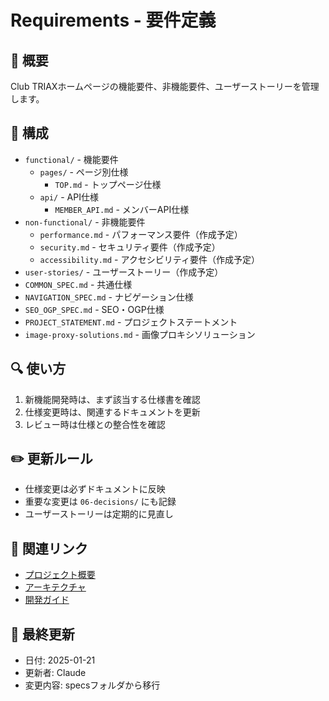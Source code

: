 # Requirements - 要件定義

## 📌 概要
Club TRIAXホームページの機能要件、非機能要件、ユーザーストーリーを管理します。

## 📂 構成
- `functional/` - 機能要件
  - `pages/` - ページ別仕様
    - `TOP.md` - トップページ仕様
  - `api/` - API仕様
    - `MEMBER_API.md` - メンバーAPI仕様
- `non-functional/` - 非機能要件
  - `performance.md` - パフォーマンス要件（作成予定）
  - `security.md` - セキュリティ要件（作成予定）
  - `accessibility.md` - アクセシビリティ要件（作成予定）
- `user-stories/` - ユーザーストーリー（作成予定）
- `COMMON_SPEC.md` - 共通仕様
- `NAVIGATION_SPEC.md` - ナビゲーション仕様
- `SEO_OGP_SPEC.md` - SEO・OGP仕様
- `PROJECT_STATEMENT.md` - プロジェクトステートメント
- `image-proxy-solutions.md` - 画像プロキシソリューション

## 🔍 使い方
1. 新機能開発時は、まず該当する仕様書を確認
2. 仕様変更時は、関連するドキュメントを更新
3. レビュー時は仕様との整合性を確認

## ✏️ 更新ルール
- 仕様変更は必ずドキュメントに反映
- 重要な変更は `06-decisions/` にも記録
- ユーザーストーリーは定期的に見直し

## 🔗 関連リンク
- [プロジェクト概要](../00-project-overview/)
- [アーキテクチャ](../02-architecture/)
- [開発ガイド](../03-development/)

## 📅 最終更新
- 日付: 2025-01-21
- 更新者: Claude
- 変更内容: specsフォルダから移行